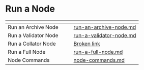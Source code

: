 # Run a Node

<table data-view="cards"><thead><tr><th></th><th></th><th></th><th data-hidden data-card-target data-type="content-ref"></th></tr></thead><tbody><tr><td>Run an Archive Node</td><td></td><td></td><td><a href="run-an-archive-node.md">run-an-archive-node.md</a></td></tr><tr><td>Run a Validator Node</td><td></td><td></td><td><a href="run-a-validator-node.md">run-a-validator-node.md</a></td></tr><tr><td>Run a Collator Node</td><td></td><td></td><td><a href="broken-reference">Broken link</a></td></tr><tr><td>Run a Full Node</td><td></td><td></td><td><a href="run-a-full-node.md">run-a-full-node.md</a></td></tr><tr><td>Node Commands</td><td></td><td></td><td><a href="node-commands.md">node-commands.md</a></td></tr></tbody></table>

